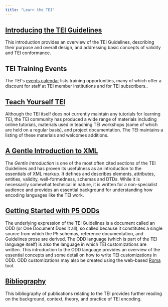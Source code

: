 ```yaml
---
title: "Learn the TEI"
---
```




[Introducing the TEI Guidelines](/support/learn/introducing-the-guidelines/)
----------------------------------------------------------------------------



 
 This introduction provides an overview of the TEI Guidelines, describing their purpose
 and overall design, and addressing basic concepts of validity and TEI conformance.
 
 
TEI Training Events
-------------------



 
 The TEI's [events calendar](http://members.tei-c.org/Events) lists training opportunities, many of which offer a discount for staff at TEI member
 institutions and for TEI subscribers..
 
 
[Teach Yourself TEI](https://www.tei-c.org/support/learn/teach-yourself-tei/)
-----------------------------------------------------------------------------



 
 Although the TEI itself does not currently maintain any tutorials for learning TEI,
 the TEI community has produced a wide range of materials including online tutorials,
 materials used in teaching TEI workshops (some of which are held on a regular basis),
 and project documentation. The TEI maintains a listing of these materials and welcomes
 additions.
 
 
[A Gentle Introduction to XML](../../release/doc/tei-p5-doc/en/html/SG.html)
----------------------------------------------------------------------------



 
 The *Gentle Introduction* is one of the most often cited sections of the TEI Guidelines and has proven its
 usefulness as an introduction to the essentials of XML markup. It defines and describes
 elements, attributes, entities, validity, well-formedness, schemas and DTDs. While
 it is necessarily somewhat technical in nature, it is written for a non-specialist
 audience and provides an essential background for understanding how encoding languages
 like the TEI work.
 
 
[Getting Started with P5 ODDs](https://www.tei-c.org/guidelines/customization/getting-started-with-p5-odds/)
------------------------------------------------------------------------------------------------------------



 
 The underlying expression of the TEI Guidelines is a document called an ODD (or One Document Does it all), so called because it constitutes a single source from which the P5 schemas, reference
 documentation, and Guidelines prose are derived. The ODD language (which is part of
 the TEI language itself) is also the language in which TEI customizations are written.
 This introduction to the ODD language provides an overview of the essential concepts
 and some detail on how to write TEI customizations in ODD. ODD customizations may
 also be created using the web-based [Roma](https://roma.tei-c.org) tool.
 
 
[Bibliography](https://www.tei-c.org/support/learn/a-bibliography-of-publications-related-to-the-text-encoding-initiative/)
---------------------------------------------------------------------------------------------------------------------------



 
 This bibliography of publications relating to the TEI provides further reading on
 the background, context, theory, and practice of TEI encoding.
 
 

